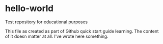 # hello-world
Test repository for educational purposes

This file as created as part of Github quick start guide learning.
The content of it doesn matter at all. I've wrote here something.
